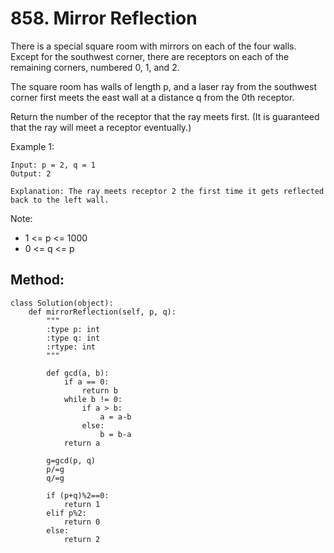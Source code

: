 # 858. Mirror Reflection

There is a special square room with mirrors on each of the four walls.  Except for the southwest corner, there are receptors on each of the remaining corners, numbered 0, 1, and 2.

The square room has walls of length p, and a laser ray from the southwest corner first meets the east wall at a distance q from the 0th receptor.

Return the number of the receptor that the ray meets first.  (It is guaranteed that the ray will meet a receptor eventually.)


Example 1:

    Input: p = 2, q = 1
    Output: 2

    Explanation: The ray meets receptor 2 the first time it gets reflected back to the left wall.

Note:

- 1 <= p <= 1000
- 0 <= q <= p

## Method:

    class Solution(object):
        def mirrorReflection(self, p, q):
            """
            :type p: int
            :type q: int
            :rtype: int
            """
            
            def gcd(a, b):
                if a == 0:  
                    return b  
                while b != 0:  
                    if a > b:  
                        a = a-b  
                    else:   
                        b = b-a  
                return a
            
            g=gcd(p, q)
            p/=g
            q/=g
            
            if (p+q)%2==0:
                return 1
            elif p%2:
                return 0
            else:
                return 2